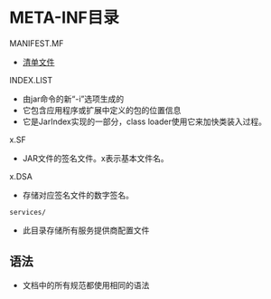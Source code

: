 # META-INF目录

MANIFEST.MF

- [清单文件](Java_Jar_Manifest_File.md)

INDEX.LIST

- 由jar命令的新“-i”选项生成的
- 它包含应用程序或扩展中定义的包的位置信息
- 它是JarIndex实现的一部分，class loader使用它来加快类装入过程。

x.SF

- JAR文件的签名文件。x表示基本文件名。

x.DSA

- 存储对应签名文件的数字签名。

`services/`

- 此目录存储所有服务提供商配置文件

## 语法

- 文档中的所有规范都使用相同的语法

